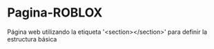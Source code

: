 # Pagina-ROBLOX
Página web utilizando la etiqueta '&lt;section>&lt;/section>' para definir la estructura básica
